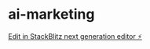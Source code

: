 # ai-marketing

[Edit in StackBlitz next generation editor ⚡️](https://stackblitz.com/~/github.com/dotku/ai-marketing)